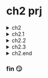 # ch2 prj

<details>
  <summary>ch2</summary>
  
  ### my blog

1. init app w bootstrap, routing & scss
<!-- 1. Foo
1. Bar
   - Baz
   - Qux -->

```js
ng new my-blog --routing --style=scss --directory ./

npm i bootstrap
// npm i bootstrap-icons

`styles.scss`
@import "~bootstrap/dist/css/bootstrap.min.css";
// @import "~bootstrap-icons/font/bootstrap-icons.css";
// @import "~bootstrap/scss/bootstrap.scss";
```

2. add repo

```js
echo "# book-prj" >> README.md
git init
git add README.md
git commit -m "first commit"
git branch -M main
git remote add origin git@github.com:viktishchenko/book-prj.git
git push -u origin master
```

![Alt text](src/readmeAssets/init-ch2.png)

</details>

<details>
  <summary>ch2.1</summary>

1. basic layout

- only once comp

```js
ng generate module core --dry-run

ng generate component header --path=src/app/core --module=core --export --dry-run
```

- more than once comp

```js
ng g m shared --dry-run

ng g c footer --path=src/app/shared --module=shared --export --dry-run
```

![Alt text](src/readmeAssets/basic-app-comp.png)

</details>

<details>
  <summary>ch2.2</summary>

1. configurate routing

- add contact page

```js
 ng g m contact --dry-run

// same folder
 ng generate component contact --path=src/app/contact --module=contact --export --flat --dry-run

// add router module
 `core.module.ts`
import { RouterModule } from '@angular/router';

@NgModule({
  imports: [RouterModule],
})

```

![Alt text](src/readmeAssets/add-router.png)

2. add articles lazy routing&page&module

```javascript
ng generate module articles --route=articles --module=app-
routing --dry-run
```

![Alt text](src/readmeAssets/lazy-art.png)

- add default route

```javascript
{ path: '', pathMatch: 'full', redirectTo: 'articles' },
{ path: '**', redirectTo: 'articles' }
```

</details>

<details>
  <summary>ch2.3</summary>

1. Scully library

- install @scully

```js
// ng add @scullyio/init
ng add @scullyio/init --project=my-blog

// add scully module `app.module.ts`
import { ScullyLibModule } from '@scullyio/ng-lib';

@NgModule({
imports: [
ScullyLibModule
],
})
```

- add `scully.my-blog.config.ts`

```js
import { ScullyConfig } from "@scullyio/scully";
export const config: ScullyConfig = {
  projectRoot: "./src",
  projectName: "my-blog",
  outDir: "./dist/static",
  routes: {},
};
```

- fix `no scully configuration...does not exist.`

```js
// angular.json
"defaultProject": "my-blog",
```

- init blog page

```js
ng generate @scullyio/init:markdown
```

![Alt text](src/readmeAssets/scully-blog-add.png)

- fix : index signature, error (Property 'fName' comes...ts4111)

```js
      <p class="mb-1">
        {{ post?.['description'] }}
      </p>
```

- display mock

![Alt text](src/readmeAssets/display-mock.png)

</details>

<details>
  <summary>ch2.end</summary>

1. build Angular app

```js
ng build
```

2. build scully (generate static blog)

```js
ng build

// serser
npm run scully:serve

// force Scully to regenerate the routes
npm run scully
// res
npm run scully:serve
```

3. add post

```js

// generate a Markdown file named angular-and-scully.md
ng generate @scullyio/init:post --name="Angular and Scully"

// update its content
---
title: 'Angular and Scully'
description: 'How to build a blog with Angular and
Scully'
published: true
---
# Angular and Scully
Angular is a robust JavaScript framework that we can use
to build excellent and performant web applications.
Scully is a popular static website generator that
empowers the Angular framework with Jamstack
characteristics.
You can find more about them in the following links:
- https://angular.io
- https://scully.io
- https://www.jamstack.org


// create a route for the newly created blog post
npm run scully
```

![Alt text](src/readmeAssets/scully-markdown-blog.png)

</details>

### fin :smirk:
